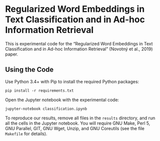Regularized Word Embeddings in Text Classification and in Ad-hoc Information Retrieval
======================================================================================

This is experimental code for the “Regularized Word Embeddings in Text
Classification and in Ad-hoc Information Retrieval” (Novotný et al., 2019)
paper.

Using the Code
--------------

Use Python 3.4+ with Pip to install the required Python packages:

    pip install -r requirements.txt

Open the Jupyter notebook with the experimental code:

    jupyter-notebook classification.ipynb

To reproduce our results, remove all files in the `results` directory, and run
all the cells in the Jupyter notebook. You will require GNU Make, Perl 5, GNU
Parallel, GIT, GNU Wget, Unzip, and GNU Coreutils (see the file `Makefile` for
details).
